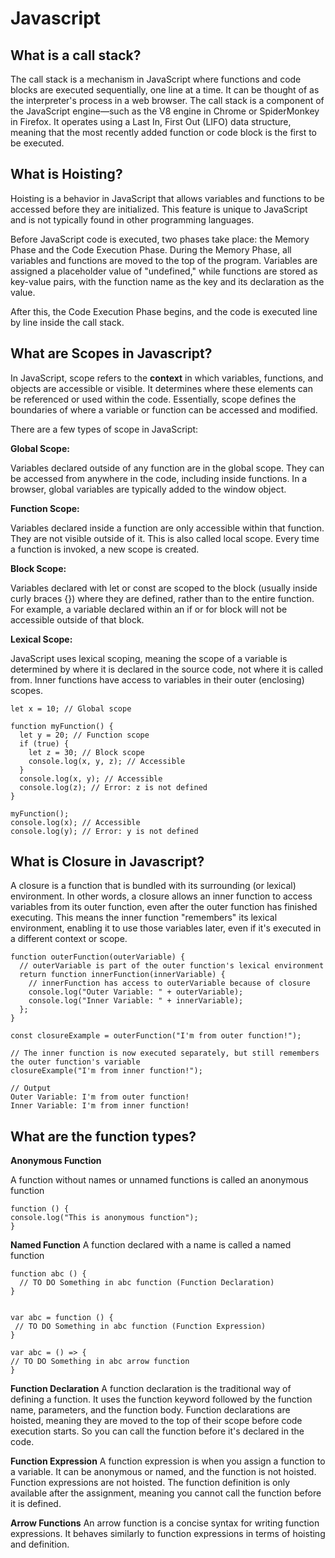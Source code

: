 # Javascript

## What is a call stack?

The call stack is a mechanism in JavaScript where functions and code blocks are executed sequentially, one line at a time. It can be thought of as the interpreter's process in a web browser. The call stack is a component of the JavaScript engine—such as the V8 engine in Chrome or SpiderMonkey in Firefox. It operates using a Last In, First Out (LIFO) data structure, meaning that the most recently added function or code block is the first to be executed.

## What is Hoisting?

Hoisting is a behavior in JavaScript that allows variables and functions to be accessed before they are initialized. This feature is unique to JavaScript and is not typically found in other programming languages.

Before JavaScript code is executed, two phases take place: the Memory Phase and the Code Execution Phase. During the Memory Phase, all variables and functions are moved to the top of the program. Variables are assigned a placeholder value of "undefined," while functions are stored as key-value pairs, with the function name as the key and its declaration as the value.

After this, the Code Execution Phase begins, and the code is executed line by line inside the call stack.

## What are Scopes in Javascript?

In JavaScript, scope refers to the **context** in which variables, functions, and objects are accessible or visible. It determines where these elements can be referenced or used within the code. Essentially, scope defines the boundaries of where a variable or function can be accessed and modified.

There are a few types of scope in JavaScript:

**Global Scope:**

Variables declared outside of any function are in the global scope. They can be accessed from anywhere in the code, including inside functions.
In a browser, global variables are typically added to the window object.

**Function Scope:**

Variables declared inside a function are only accessible within that function. They are not visible outside of it. This is also called local scope.
Every time a function is invoked, a new scope is created.

**Block Scope:**

Variables declared with let or const are scoped to the block (usually inside curly braces {}) where they are defined, rather than to the entire function.
For example, a variable declared within an if or for block will not be accessible outside of that block.

**Lexical Scope:**

JavaScript uses lexical scoping, meaning the scope of a variable is determined by where it is declared in the source code, not where it is called from. Inner functions have access to variables in their outer (enclosing) scopes.
```
let x = 10; // Global scope

function myFunction() {
  let y = 20; // Function scope
  if (true) {
    let z = 30; // Block scope
    console.log(x, y, z); // Accessible
  }
  console.log(x, y); // Accessible
  console.log(z); // Error: z is not defined
}

myFunction();
console.log(x); // Accessible
console.log(y); // Error: y is not defined

```

## What is Closure in Javascript?

A closure is a function that is bundled with its surrounding (or lexical) environment. 
In other words, a closure allows an inner function to access variables from its outer function, even after the outer function has finished executing. 
This means the inner function "remembers" its lexical environment, enabling it to use those variables later, even if it's executed in a different context or scope.

``` 
function outerFunction(outerVariable) {
  // outerVariable is part of the outer function's lexical environment
  return function innerFunction(innerVariable) {
    // innerFunction has access to outerVariable because of closure
    console.log("Outer Variable: " + outerVariable);
    console.log("Inner Variable: " + innerVariable);
  };
}

const closureExample = outerFunction("I'm from outer function!");

// The inner function is now executed separately, but still remembers the outer function's variable
closureExample("I'm from inner function!");

// Output
Outer Variable: I'm from outer function!
Inner Variable: I'm from inner function!

```

## What are the function types?

**Anonymous Function**

A function without names or unnamed functions is called an anonymous function
```
function () {
console.log("This is anonymous function");
}
```
**Named Function**
A function declared with a name is called a named function

```
function abc () {
  // TO DO Something in abc function (Function Declaration)
}


var abc = function () {
 // TO DO Something in abc function (Function Expression)
}

var abc = () => {
// TO DO Something in abc arrow function
}
```
**Function Declaration**
A function declaration is the traditional way of defining a function. It uses the function keyword followed by the function name, parameters, and the function body.
Function declarations are hoisted, meaning they are moved to the top of their scope before code execution starts. So you can call the function before it's declared in the code.

**Function Expression**
A function expression is when you assign a function to a variable. It can be anonymous or named, and the function is not hoisted.
Function expressions are not hoisted. The function definition is only available after the assignment, meaning you cannot call the function before it is defined.

**Arrow Functions**
An arrow function is a concise syntax for writing function expressions. It behaves similarly to function expressions in terms of hoisting and definition.





